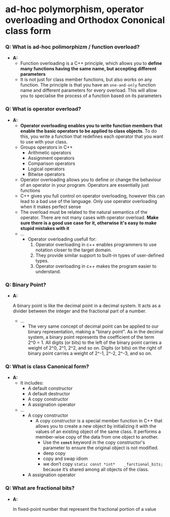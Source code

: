 # ad-hoc polymorphism, operator overloading and Orthodox Cononical class form
### Q: **What is ad-hoc polimorphizm / function overload?**

- **A:**
    - Function overloading is a C++ principle, which allows you to **define many functions having the same name, but accepting different parameters**
    - It is not just for class member functions, but also works on any function. The principle is that you have an `one-and-only` function name and different parameters for every overload. This will allow you to specialise the process of a function based on its parameters

### Q: **What is operator overload?**

- **A:**
    - **Operator overloading enables you to write function members that enable the basic operators to be applied to class objects**. To do this, you write a function that redefines each operator that you want to use with your class.
    - Groups operators in C++
        - Arithmetic operators
        - Assignment operators
        - Comparison operators
        - Logical operators
        - Bitwise operators
    - Operator overloading allows you to define or change the behaviour of an operator in your program. Operators are essentially just functions
    - C++ gives you full control on operator overloading, however this can lead to a bad use of the language. Only use operator overloading when it makes perfect sense
    - The overload must be related to the natural semantics of the operator. There are not many cases with operator overload. **Make sure there is a good use case for it, otherwise it's easy to make stupid mistakes with it**
    - …
        - Operator overloading usefull for:
            1. Operator overloading in c++ enables programmers to use notation closer to the target domain.
            2. They provide similar support to built-in types of user-defined types.
            3. Operator overloading in c++ makes the program easier to understand.

### Q: **Binary Point?**

- **A:**
    
    A binary point is like the decimal point in a decimal system. It acts as a divider between the integer and the fractional part of a number.
    
    - …
        - The very same concept of decimal point can be applied to our binary representation, making a "binary point". As in the decimal system, a binary point represents the coefficient of the term 2^0 = 1. All digits (or bits) to the left of the binary point carries a weight of 2^0, 2^1, 2^2, and so on. Digits (or bits) on the right of binary point carries a weight of 2^-1, 2^-2, 2^-3, and so on.

### Q: **What is class Canonical form?**

- **A:**
    - It includes:
        - A default constructor
        - A default destructor
        - A copy constructor
        - A assignation operator
    - …
        - A copy constructor
            - A copy constructor is a special member function in C++ that allows you to create a new object by initializing it with the values of an existing object of the same class. It performs a member-wise copy of the data from one object to another.
                - Use the **`const`** keyword in the copy constructor's parameter to ensure the original object is not modified.
                - deep copy
                - copy and swap idiom
                - we don’t copy `static const *int*    _farctional_bits;` because it’s shared among all objects of the class.
        - A assignation operator

### Q: **What are fractional bits?**

- **A:**
    
    In fixed-point number that represent the fractional portion of a value